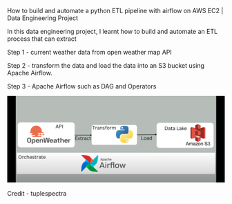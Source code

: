 How to build and automate a python ETL pipeline with airflow on AWS EC2 | Data Engineering Project

In this data engineering project, I learnt how to build and automate an ETL process that can extract 

Step 1 - current weather data from open weather map API

Step 2 - transform the data and load the data into an S3 bucket using Apache Airflow. 

Step 3 - Apache Airflow such as DAG and Operators 


![Architecture](https://github.com/ULLAS-T-L/ETL-pipeline-with-airflow-on-AWS-EC2-/blob/04889b9e8a0134ded04f8f218226e8babbc8b9ca/Architecture.png)




Credit - tuplespectra 

